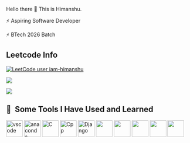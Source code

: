 Hello there 👋
This is Himanshu.

⚡ Aspiring Software Developer

⚡ BTech 2026 Batch





<h2>Leetcode Info</h2>




[![LeetCode user iam-himanshu](https://img.shields.io/badge/dynamic/json?style=for-the-badge&labelColor=black&color=%23ffa116&label=Solved&query=solvedOverTotal&url=https%3A%2F%2Fleetcode-badge.vercel.app%2Fapi%2Fusers%2Fgarimatiwari1803&logo=leetcode&logoColor=yellow)](https://leetcode.com/iam-himanshu/)

![](https://leetcard.jacoblin.cool/iam-himanshu?ext=heatmap)



<p align="left"> <img src="https://github-readme-stats.vercel.app/api?username=Himanshuu-02&theme=tokyonight&show_icons=true&hide_border=true&count_private=true&include_all_commits=true" /> </p>


<h2> 🚀 &nbsp;Some Tools I Have Used and Learned</h2>
<p align="left">
<img src="https://cdn.jsdelivr.net/gh/devicons/devicon/icons/vscode/vscode-original.svg" alt="vscode" width="45" height="45"/>
<img src="https://cdn.jsdelivr.net/gh/devicons/devicon@latest/icons/anaconda/anaconda-original.svg" alt="anaconda" width="45" height="45"/>
<img src="https://cdn.jsdelivr.net/gh/devicons/devicon@latest/icons/c/c-original.svg" alt="C" width="45" height="45" />
<img src="https://cdn.jsdelivr.net/gh/devicons/devicon@latest/icons/cplusplus/cplusplus-original.svg" alt="Cpp" width="45" height="45" />
<img src="https://cdn.jsdelivr.net/gh/devicons/devicon@latest/icons/django/django-plain.svg" alt="Django" width="45" height="45"/>
<img src="https://cdn.jsdelivr.net/gh/devicons/devicon@latest/icons/flask/flask-original.svg" width="45" height="45"/>
   <img src="https://cdn.jsdelivr.net/gh/devicons/devicon@latest/icons/html5/html5-original.svg" width="45" height="45"/>
<img src="https://cdn.jsdelivr.net/gh/devicons/devicon@latest/icons/css3/css3-original.svg" width="45" height="45"/>
  <img src="https://cdn.jsdelivr.net/gh/devicons/devicon@latest/icons/scikitlearn/scikitlearn-original.svg" width="45" height="45"/>
  <img src="https://cdn.jsdelivr.net/gh/devicons/devicon@latest/icons/tensorflow/tensorflow-original.svg"width="45" height="45" />
          
  
